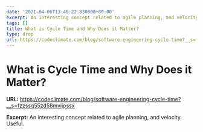 ```yaml
---
date: '2021-04-06T13:40:22.830000+00:00'
excerpt: An interesting concept related to agile planning, and velocity. Useful.
tags: []
title: What is Cycle Time and Why Does it Matter?
type: drop
url: https://codeclimate.com/blog/software-engineering-cycle-time?__s=fzzssq55zd58mvijpssx
---
```


# What is Cycle Time and Why Does it Matter?

**URL:** https://codeclimate.com/blog/software-engineering-cycle-time?__s=fzzssq55zd58mvijpssx

**Excerpt:** An interesting concept related to agile planning, and velocity. Useful.
